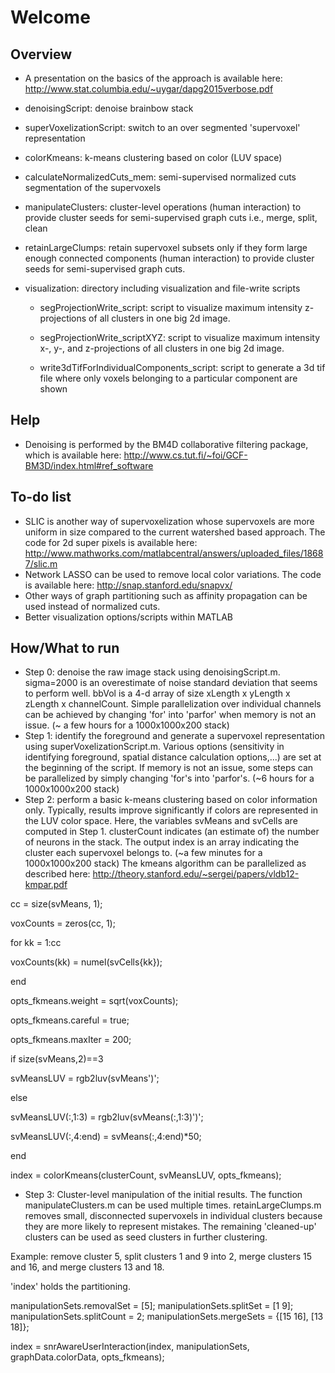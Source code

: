 # Welcome
## Overview
* A presentation on the basics of the approach is available here: http://www.stat.columbia.edu/~uygar/dapg2015verbose.pdf

* denoisingScript: denoise brainbow stack

* superVoxelizationScript: switch to an over segmented 'supervoxel' representation

* colorKmeans: k-means clustering based on color (LUV space)

* calculateNormalizedCuts_mem: semi-supervised normalized cuts segmentation of the supervoxels

* manipulateClusters: cluster-level operations (human interaction) to provide cluster seeds for semi-supervised graph cuts i.e., merge, split, clean

* retainLargeClumps: retain supervoxel subsets only if they form large enough connected components (human interaction) to provide cluster seeds for semi-supervised graph cuts.

* visualization: directory including visualization and file-write scripts

    - segProjectionWrite_script: script to visualize maximum intensity z-projections of all clusters in one big 2d image.

    - segProjectionWrite_scriptXYZ: script to visualize maximum intensity x-, y-, and z-projections of all clusters in one big 2d image.

    - write3dTifForIndividualComponents_script: script to generate a 3d tif file where only voxels belonging to a particular component are shown

## Help
* Denoising is performed by the BM4D collaborative filtering package, which is available here:
http://www.cs.tut.fi/~foi/GCF-BM3D/index.html#ref_software

## To-do list
* SLIC is another way of supervoxelization whose supervoxels are more uniform in size compared to the current watershed based approach.
The code for 2d super pixels is available here: http://www.mathworks.com/matlabcentral/answers/uploaded_files/18687/slic.m
* Network LASSO can be used to remove local color variations. The code is available here:
http://snap.stanford.edu/snapvx/
* Other ways of graph partitioning such as affinity propagation can be used instead of normalized cuts.
* Better visualization options/scripts within MATLAB

## How/What to run
* Step 0: denoise the raw image stack using denoisingScript.m. sigma=2000 is an overestimate of noise standard deviation that seems to perform well.
bbVol is a 4-d array of size xLength x yLength x zLength x channelCount.
Simple parallelization over individual channels can be achieved by changing 'for' into 'parfor' when memory is not an issue. (~ a few hours for a 1000x1000x200 stack)
* Step 1: identify the foreground and generate a supervoxel representation using superVoxelizationScript.m.
Various options (sensitivity in identifying foreground, spatial distance calculation options,...) are set at the beginning of the script.
If memory is not an issue, some steps can be parallelized by simply changing 'for's into 'parfor's. (~6 hours for a 1000x1000x200 stack)
* Step 2: perform a basic k-means clustering based on color information only. Typically, results improve significantly if colors are represented in the LUV color space.
Here, the variables svMeans and svCells are computed in Step 1. clusterCount indicates (an estimate of) the number of neurons in the stack. The output index is an array indicating
the cluster each supervoxel belongs to. (~a few minutes for a 1000x1000x200 stack)
The kmeans algorithm can be parallelized as described here: http://theory.stanford.edu/~sergei/papers/vldb12-kmpar.pdf

cc                                           = size(svMeans, 1);

voxCounts                                    = zeros(cc, 1);

for kk = 1:cc

  voxCounts(kk)                              = numel(svCells{kk});

end

opts_fkmeans.weight                          = sqrt(voxCounts);

opts_fkmeans.careful                         = true;

opts_fkmeans.maxIter                         = 200;

if size(svMeans,2)==3

  svMeansLUV                                 = rgb2luv(svMeans')';

else

  svMeansLUV(:,1:3)                          = rgb2luv(svMeans(:,1:3)')';

  svMeansLUV(:,4:end)                        = svMeans(:,4:end)*50;

end

index                                        = colorKmeans(clusterCount, svMeansLUV, opts_fkmeans);

* Step 3: Cluster-level manipulation of the initial results. The function manipulateClusters.m can be used multiple times. retainLargeClumps.m removes small, disconnected
supervoxels in individual clusters because they are more likely to represent mistakes. The remaining 'cleaned-up' clusters can be used as seed clusters in further clustering.

Example: remove cluster 5, split clusters 1 and 9 into 2, merge clusters 15 and 16, and merge clusters 13 and 18.

'index' holds the partitioning.

   manipulationSets.removalSet = [5]; manipulationSets.splitSet = [1 9]; manipulationSets.splitCount = 2; manipulationSets.mergeSets = {[15 16], [13 18]}; 

   index = snrAwareUserInteraction(index, manipulationSets, graphData.colorData, opts_fkmeans);

